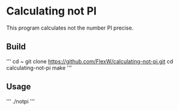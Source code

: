 # Calculating not PI

This program calculates not the number PI precise.

## Build
'''
cd ~
git clone https://github.com/FlexW/calculating-not-pi.git
cd calculating-not-pi
make
'''

## Usage
'''
./notpi
'''
